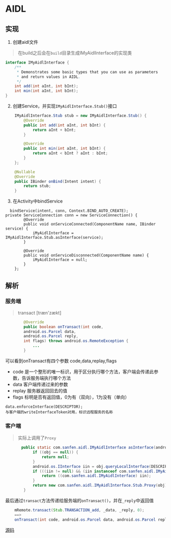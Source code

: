 # AIDL

## 实现

1. 创建aidl文件

> 在build之后会在`build`目录生成IMyAidlInterface的实现类

```java
interface IMyAidlInterface {
    /**
     * Demonstrates some basic types that you can use as parameters
     * and return values in AIDL.
     */
    int add(int aInt, int bInt);
    int min(int aInt, int bInt);
}

```

2. 创建Service，并实现`IMyAidlInterface.Stub()`接口

```java
    IMyAidlInterface.Stub stub = new IMyAidlInterface.Stub() {
        @Override
        public int add(int aInt, int bInt) {
            return aInt + bInt;
        }

        @Override
        public int min(int aInt, int bInt) {
            return aInt < bInt ? aInt : bInt;
        }
    };

    @Nullable
    @Override
    public IBinder onBind(Intent intent) {
        return stub;
    }
```

3. 在Activity中bindService

```
  bindService(intent, conn, Context.BIND_AUTO_CREATE);
private ServiceConnection conn = new ServiceConnection() {
        @Override
        public void onServiceConnected(ComponentName name, IBinder service) {
            iMyAidlInterface = IMyAidlInterface.Stub.asInterface(service);
        }

        @Override
        public void onServiceDisconnected(ComponentName name) {
            iMyAidlInterface = null;
        }
    };
```

## 解析

### 服务端

> transact [træn'zækt] 

```Java
        @Override
        public boolean onTransact(int code, 
        android.os.Parcel data, 
        android.os.Parcel reply,
        int flags) throws android.os.RemoteException {
            ...
        }
```

可以看到onTransact有四个参数 code,data,replay,flags

* code   是一个整形的唯一标识，用于区分执行哪个方法，客户端会传递此参数，告诉服务端执行哪个方法
* data   客户端传递过来的参数
* replay 服务器返回回去的值
* flags  标明是否有返回值，0为有（双向），1为没有（单向）

```
data.enforceInterface(DESCRIPTOR);
与客户端的writeInterfaceToken对用，标识远程服务的名称

```

### 客户端

> 实际上调用了`Proxy`

```Java
       public static com.sanfen.aidl.IMyAidlInterface asInterface(android.os.IBinder obj) {
            if ((obj == null)) {
                return null;
            }
            android.os.IInterface iin = obj.queryLocalInterface(DESCRIPTOR);
            if (((iin != null) && (iin instanceof com.sanfen.aidl.IMyAidlInterface))) {
                return ((com.sanfen.aidl.IMyAidlInterface) iin);
            }
            return new com.sanfen.aidl.IMyAidlInterface.Stub.Proxy(obj);
        }
```

最后通过`transact`方法传递给服务端的`onTransact()`，并在`_reply`中返回值

```Java
    mRemote.transact(Stub.TRANSACTION_add, _data, _reply, 0);
    ==>
    onTransact(int code, android.os.Parcel data, android.os.Parcel reply,int flags)
```

[源码](https://github.com/SanfenR/rubike/tree/master/android/AidlDemo)